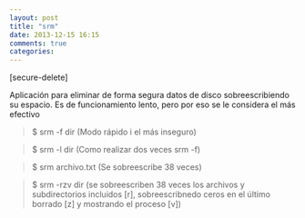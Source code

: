 ```yaml
---
layout: post
title: "srm"
date: 2013-12-15 16:15
comments: true
categories: 
---
```

[secure-delete]

Aplicación para eliminar de forma segura datos de disco sobreescribiendo su espacio. Es de funcionamiento lento, pero por eso se le considera el más efectivo

>$ srm -f dir (Modo rápido i el más inseguro)

>$ srm -l dir (Como realizar dos veces srm -f)

>$ srm archivo.txt (Se sobreescribe 38 veces)

>$ srm -rzv dir (se sobreescriben 38 veces los archivos y subdirectorios incluidos [r], sobreescribnedo ceros en el último borrado [z] y mostrando el proceso [v])

